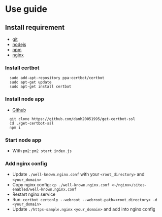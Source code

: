 # Use guide

## Install requirement
  - [git](https://git-scm.com/)
  - [nodejs](https://nodejs.org)
  - [npm](https://www.npmjs.com/)
  - [nginx](https://www.nginx.com/)

### Install certbot

```
  sudo add-apt-repository ppa:certbot/certbot
  sudo apt-get update
  sudo apt-get install certbot
```

### Install node app

- [Github](https://github.com/danh20051995/get-certbot-ssl)

```
  git clone https://github.com/danh20051995/get-certbot-ssl
  cd ./get-certbot-ssl
  npm i
```

### Start node app

- With `pm2`: `pm2 start index.js`

### Add nginx config

- Update `./well-known.nginx.conf` with your `<root_directory>` and `<your_domain>`
- Copy nginx config: `cp ./well-known.nginx.conf <~/nginx>/sites-enabled/well-known.nginx.conf`
- Restart nginx service
- Run: `certbot certonly --webroot --webroot-path=<root_directory> -d <your_domain>`
- Update `./https-sample.nginx` `<your_domain>` and add into nginx config

